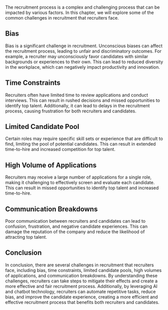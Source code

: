 
The recruitment process is a complex and challenging process that can be impacted by various factors. In this chapter, we will explore some of the common challenges in recruitment that recruiters face.

Bias
----

Bias is a significant challenge in recruitment. Unconscious biases can affect the recruitment process, leading to unfair and discriminatory outcomes. For example, a recruiter may unconsciously favor candidates with similar backgrounds or experiences to their own. This can lead to reduced diversity in the workplace, which can negatively impact productivity and innovation.

Time Constraints
----------------

Recruiters often have limited time to review applications and conduct interviews. This can result in rushed decisions and missed opportunities to identify top talent. Additionally, it can lead to delays in the recruitment process, causing frustration for both recruiters and candidates.

Limited Candidate Pool
----------------------

Certain roles may require specific skill sets or experience that are difficult to find, limiting the pool of potential candidates. This can result in extended time-to-hire and increased competition for top talent.

High Volume of Applications
---------------------------

Recruiters may receive a large number of applications for a single role, making it challenging to effectively screen and evaluate each candidate. This can result in missed opportunities to identify top talent and increased time-to-hire.

Communication Breakdowns
------------------------

Poor communication between recruiters and candidates can lead to confusion, frustration, and negative candidate experiences. This can damage the reputation of the company and reduce the likelihood of attracting top talent.

Conclusion
----------

In conclusion, there are several challenges in recruitment that recruiters face, including bias, time constraints, limited candidate pools, high volumes of applications, and communication breakdowns. By understanding these challenges, recruiters can take steps to mitigate their effects and create a more effective and fair recruitment process. Additionally, by leveraging AI and chatbot technology, recruiters can automate repetitive tasks, reduce bias, and improve the candidate experience, creating a more efficient and effective recruitment process that benefits both recruiters and candidates.

